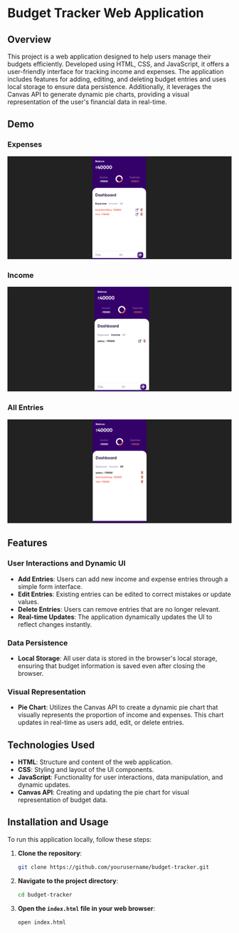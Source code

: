 # Budget Tracker Web Application

## Overview
This project is a web application designed to help users manage their budgets efficiently. Developed using HTML, CSS, and JavaScript, it offers a user-friendly interface for tracking income and expenses. The application includes features for adding, editing, and deleting budget entries and uses local storage to ensure data persistence. Additionally, it leverages the Canvas API to generate dynamic pie charts, providing a visual representation of the user's financial data in real-time.
## Demo

### Expenses
![Expenses](expenses.png.png)

### Income
![Income](income.png.png)

### All Entries
![All Entries](all.png.png)

## Features

### User Interactions and Dynamic UI
- **Add Entries**: Users can add new income and expense entries through a simple form interface.
- **Edit Entries**: Existing entries can be edited to correct mistakes or update values.
- **Delete Entries**: Users can remove entries that are no longer relevant.
- **Real-time Updates**: The application dynamically updates the UI to reflect changes instantly.

### Data Persistence
- **Local Storage**: All user data is stored in the browser's local storage, ensuring that budget information is saved even after closing the browser.

### Visual Representation
- **Pie Chart**: Utilizes the Canvas API to create a dynamic pie chart that visually represents the proportion of income and expenses. This chart updates in real-time as users add, edit, or delete entries.

## Technologies Used
- **HTML**: Structure and content of the web application.
- **CSS**: Styling and layout of the UI components.
- **JavaScript**: Functionality for user interactions, data manipulation, and dynamic updates.
- **Canvas API**: Creating and updating the pie chart for visual representation of budget data.

## Installation and Usage
To run this application locally, follow these steps:

1. **Clone the repository**:
    ```sh
    git clone https://github.com/yourusername/budget-tracker.git
    ```
2. **Navigate to the project directory**:
    ```sh
    cd budget-tracker
    ```
3. **Open the `index.html` file in your web browser**:
    ```sh
    open index.html
    ```


